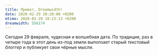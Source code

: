 ```yaml
---
title: Привет, Dreamwidth!
date: 2020-02-29 20:20:00 +0200
mtime: 2020-02-29 18:23:13 +0200
dreamwidth: 556174
---
```


Сегодня 29 февраля, чудесная и волшебная дата. По традиции, раз в четыре года в этот день из-под земли выползает старый <i>текстовый блоггер</i> и публикует свои чёрные мысли.
